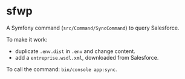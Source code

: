 sfwp
====

A Symfony command (`src/Command/SyncCommand`) to query Salesforce.

To make it work:
- duplicate `.env.dist` in `.env` and change content.
- add a `entreprise.wsdl.xml`, downloaded from Salesforce.

To call the command: `bin/console app:sync`.

